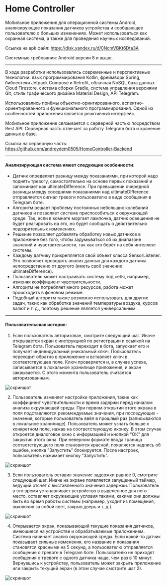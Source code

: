 # Home Controller

Мобильное приложение для операционной системы Android, анализирующее показания датчиков устройства и сообщающее пользователю о больших изменениях. Может использоваться как охранная система, а также для проведения научных исследований.

Ссылка на apk файл: https://disk.yandex.ru/d/0NcmVBKt6Dta3A

Системные требования: Android версии 8 и выше.
<hr>

В ходе разработки использовались современные и перспективные технологии: язык программирования Kotlin, фреймворк Spring, библеотеки Jetpack Compose и Retrofit, облачная NoSQL база данных Cloud Firestore, система сборки Gradle, система управления версиями Git, стиль графического дизайна Material Design, API Telegram.

Использовались приёмы объектно-оринтированного, аспектно-ориентированного и функционального программирования. Одной из особенностей приложения является реактивный интерфейс.

Мобильное приложение связывается с серверной частью посредством Rest API. Серверная часть отвечает за работу Telegram бота и хранение данных в базе.

Ссылка на серверную часть: https://github.com/andreydem0505/HomeController-Backend
<hr>

#### Анализирующая система имеет следующие особенности:
- Датчик определяет разницу между показаниями, при которой надо поднять тревогу, самостоятельно на основе первых показаний и запоминает как ultimateDifference. При превышении очередной разницы между соседними показаниями над ultimateDifference отправляется сигнал тревоги пользователю в виде сообщения в Telegram боте.
- Алгоритм решает проблему постоянных небольших колебаний датчиков и позволяет системе приспособиться к окружающей среде. Так, если в комнате моргает лампочка, датчик освещения не будет реагировать на это, но будет сообщать о действительно подозрительных изменениях.
- Решение позволяет добавлять обработку новых датчиков в приложение без того, чтобы задумываться об их диапазоне значений и чувствительности, так как это берёт на себя интеллект системы.
- Каждому датчику прикрепляется свой объект класса SensorListener. Это позволяет проводить анализ данных для каждого датчика непосредственно от другого (иметь своё значение ultimateDifference).
- Пользователь может настраивать систему под себя, например, изменяя коэффициент чувствительности.
- Алгоритм не потребляет много ресурсов, работа может происходить в фоновом режиме.
- Подобный алгоритм также возможно использовать для других задач, таких как обработка значений температуры воздуха, курсов валют и т. д., поэтому решение является универсальным.
<hr>

#### Пользовательская история:
1. Если пользователь авторизован, смотрите следующий шаг. Иначе открывается экран с инструкцией по регистрации и ссылкой на Telegram бота. Пользователь переходит в бота, запускает его и получает индивидуальный уникальный ключ. Пользователь переходит обратно в приложение и вставляет ключ в соответствующее поле. Ключ проверяется и, в случае успеха, записывается в локальное хранилище приложения, и экран закрывается. С этого момента пользователь считается авторизованным.

![скриншот](https://downloader.disk.yandex.ru/preview/bc53e2cdc74fbf8ca99a58608d28ea06649fb3314c55b47d0a80e5a671edcdc6/6213f002/sQ1VoGuyR2z8U5Z6S4tHS0VH1kxG1QR3eVYcgM17hxnMGtEQX6oDfI515LkrO5j51D1KfCKoKQki0Bopu8YtTA%3D%3D?uid=0&filename=1.jpg&disposition=inline&hash=&limit=0&content_type=image%2Fjpeg&owner_uid=0&tknv=v2&size=2048x2048)

2. Пользователь изменяет настройки приложения, такие как коэффициент чувствительности и время задержи перед началом анализа окружающей среды. При первом открытии этого экрана в поля подставляются рекомендуемые значения, при последующих - значения, которые пользователь ввёл в прошлый раз (записываются в локальное хранилище). Пользователь может узнать больше о конкретном поле, нажав на соответствующую иконку. В этом случае откроется диалоговое окно с информацией и кнопкой "ОК" для закрытия этого окна. При неверном формате ввода граница соответствующего поля становится красной, появляется надпись об ошибке, кнопка "Запустить" блокируется. После настроек, пользователь нажимает кнопку "Запустить".

![скриншот](https://downloader.disk.yandex.ru/preview/1e2adb5c209a88f5ac8b61a3a81b607b8744d8f3ee21785cf3e21ce4d23ba053/6213f04c/aRyy9vU93qDauN77sL2R2UVH1kxG1QR3eVYcgM17hxmDzbxJtmy64C7XXdzx1Vkp3pRoqK7ocuWLP-vQFJPaag%3D%3D?uid=0&filename=2.jpg&disposition=inline&hash=&limit=0&content_type=image%2Fjpeg&owner_uid=0&tknv=v2&size=2048x2048)

3. Если пользователь оставил значение задержки равное 0, смотрите следующий шаг. Иначе на экране появляется запущенный таймер, ведущий отсчёт с выставленного значения задержки. Пользователь в это время устанавливает устройство в выделенное для него место, оставляет окружающие условия такими, какими они должны быть во время работы системы (например, уходит из помещения, выключив за собой свет, закрыв дверь и т. д.).

![скриншот](https://downloader.disk.yandex.ru/preview/4418526f27c2d048af4cc155b4f77e62f19df284cfbd2f476dd4e082628bc2db/6213f084/pOzkGPDITrzUVLsaIjAo7EVH1kxG1QR3eVYcgM17hxmy_I2DrD0_RO7o9Od6oXsoo-Gf00ipWL5HRFMcl6Xndg%3D%3D?uid=0&filename=3.jpg&disposition=inline&hash=&limit=0&content_type=image%2Fjpeg&owner_uid=0&tknv=v2&size=2048x2048)

4. Открывается экран, показывающий текущие показания датчиков, имеющиеся на устройстве и обрабатываемые приложением. Система начинает анализ окружающей среды. Если какой-то датчик показывает сильные изменения, его название и показания становятся красными на 5 секунд, а пользователю отправляется сообщение о тревоге в Telegram боте. Пользователю не приходят сообщения о тревоге с одного датчика чаще, чем раз в 10 минут. Вернувшись к устройству, пользователь может закрыть приложение или закрыть текущий экран (в этом случае смотрите шаг 2).

![скриншот](https://downloader.disk.yandex.ru/preview/be544b272c5365be9a92226b70a41261fcca676084a8ff8dd8105f8ab906f35b/6213f0c1/71uJYeeJ2g2ZJtco5473qkVH1kxG1QR3eVYcgM17hxl66f6QhYvRJ70iP1Ktsw2yG4ECVAkWkWes1SkH3Tv8tw%3D%3D?uid=0&filename=4.jpg&disposition=inline&hash=&limit=0&content_type=image%2Fjpeg&owner_uid=0&tknv=v2&size=2048x2048)
